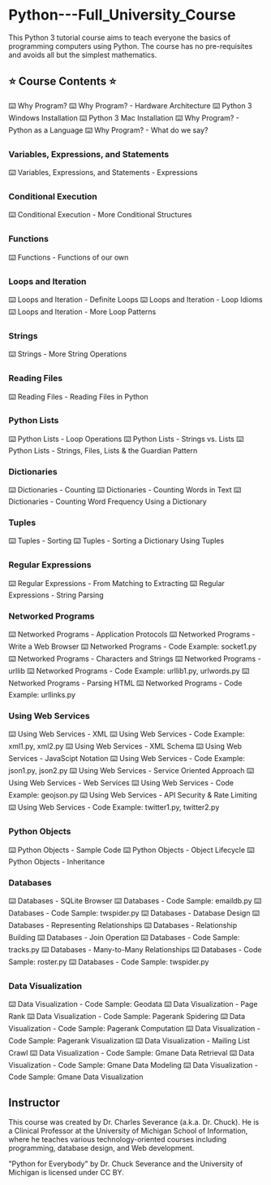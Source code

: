 # Python---Full_University_Course
This Python 3 tutorial course aims to teach everyone the basics of programming computers using Python. The course has no pre-requisites and avoids all but the simplest mathematics. 

## ⭐️ Course Contents ⭐️
⌨️ Why Program?
⌨️ Why Program? - Hardware Architecture
⌨️ Python 3 Windows Installation
⌨️ Python 3 Mac Installation
⌨️ Why Program? - Python as a Language
⌨️ Why Program? - What do we say?

### Variables, Expressions, and Statements
⌨️ Variables, Expressions, and Statements - Expressions

### Conditional Execution
⌨️ Conditional Execution - More Conditional Structures

### Functions
⌨️ Functions - Functions of our own

### Loops and Iteration
⌨️ Loops and Iteration - Definite Loops
⌨️ Loops and Iteration - Loop Idioms
⌨️ Loops and Iteration - More Loop Patterns

### Strings
⌨️ Strings - More String Operations

### Reading Files
⌨️ Reading Files - Reading Files in Python

### Python Lists
⌨️ Python Lists - Loop Operations
⌨️ Python Lists - Strings vs. Lists
⌨️ Python Lists - Strings, Files, Lists & the Guardian Pattern

### Dictionaries
⌨️ Dictionaries - Counting
⌨️ Dictionaries - Counting Words in Text
⌨️ Dictionaries - Counting Word Frequency Using a Dictionary

### Tuples
⌨️ Tuples - Sorting
⌨️ Tuples - Sorting a Dictionary Using Tuples

### Regular Expressions
⌨️ Regular Expressions - From Matching to Extracting
⌨️ Regular Expressions - String Parsing

### Networked Programs
⌨️ Networked Programs - Application Protocols
⌨️ Networked Programs - Write a Web Browser
⌨️ Networked Programs - Code Example: socket1.py
⌨️ Networked Programs - Characters and Strings
⌨️ Networked Programs - urllib
⌨️ Networked Programs - Code Example: urllib1.py, urlwords.py
⌨️ Networked Programs - Parsing HTML
⌨️ Networked Programs - Code Example: urllinks.py

### Using Web Services
⌨️ Using Web Services - XML
⌨️ Using Web Services - Code Example: xml1.py, xml2.py
⌨️ Using Web Services - XML Schema
⌨️ Using Web Services - JavaScipt Notation
⌨️ Using Web Services - Code Example: json1.py, json2.py
⌨️ Using Web Services - Service Oriented Approach
⌨️ Using Web Services - Web Services
⌨️ Using Web Services - Code Example: geojson.py
⌨️ Using Web Services - API Security & Rate Limiting
⌨️ Using Web Services - Code Example: twitter1.py, twitter2.py

### Python Objects
⌨️ Python Objects - Sample Code
⌨️ Python Objects - Object Lifecycle
⌨️ Python Objects - Inheritance

### Databases
⌨️ Databases - SQLite Browser
⌨️ Databases - Code Sample: emaildb.py
⌨️ Databases - Code Sample: twspider.py
⌨️ Databases - Database Design
⌨️ Databases - Representing Relationships
⌨️ Databases - Relationship Building
⌨️ Databases - Join Operation
⌨️ Databases - Code Sample: tracks.py
⌨️ Databases - Many-to-Many Relationships
⌨️ Databases - Code Sample: roster.py
⌨️ Databases - Code Sample: twspider.py

### Data Visualization
⌨️ Data Visualization - Code Sample: Geodata
⌨️ Data Visualization - Page Rank
⌨️ Data Visualization - Code Sample: Pagerank Spidering
⌨️ Data Visualization - Code Sample: Pagerank Computation
⌨️ Data Visualization - Code Sample: Pagerank Visualization
⌨️ Data Visualization - Mailing List Crawl
⌨️ Data Visualization - Code Sample: Gmane Data Retrieval
⌨️ Data Visualization - Code Sample: Gmane Data Modeling
⌨️ Data Visualization - Code Sample: Gmane Data Visualization

## Instructor
This course was created by Dr. Charles Severance (a.k.a. Dr. Chuck). He is a Clinical Professor at the University of Michigan School of Information, where he teaches various technology-oriented courses including programming, database design, and Web development.

"Python for Everybody" by Dr. Chuck Severance and the University of Michigan is licensed under CC BY.
